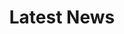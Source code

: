 ---
title: "Latest News"
description: "Updates from The Engineering Students' Scoiety"
draft: false
is_index: true
bg_image: "images/featue-bg.jpg"
---